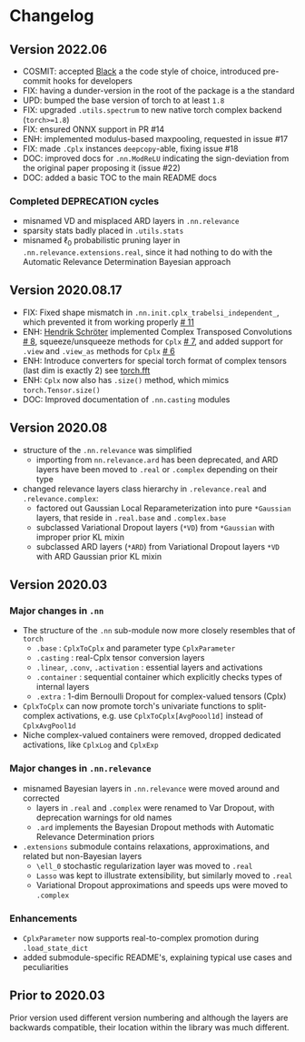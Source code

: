 # Changelog

## Version 2022.06

- COSMIT: accepted [Black](https://black.readthedocs.io/en/stable/index.html) a the code style of choice, introduced pre-commit hooks for developers
- FIX: having a dunder-version in the root of the package is a the standard
- UPD: bumped the base version of torch to at least `1.8`
- FIX: upgraded `.utils.spectrum` to new native torch complex backend (`torch>=1.8`)
- FIX: ensured ONNX support in PR #14
- ENH: implemented modulus-based maxpooling, requested in issue #17
- FIX: made `.Cplx` instances `deepcopy`-able, fixing issue #18
- DOC: improved docs for `.nn.ModReLU` indicating the sign-deviation from the original paper proposing it (issue #22)
- DOC: added a basic TOC to the main README docs

### Completed DEPRECATION cycles

- misnamed VD and misplaced ARD layers in `.nn.relevance`
- sparsity stats badly placed in `.utils.stats`
- misnamed $\ell_0$ probabilistic pruning layer in `.nn.relevance.extensions.real`, since it had nothing to do with the Automatic Relevance Determination Bayesian approach

## Version 2020.08.17

- FIX: Fixed shape mismatch in `.nn.init.cplx_trabelsi_independent_`, which prevented it from working properly [# 11](https://github.com/ivannz/cplxmodule/issues/11)
- ENH: [Hendrik Schröter](https://github.com/Rikorose) implemented Complex Transposed Convolutions [# 8](https://github.com/ivannz/cplxmodule/pull/8), squeeze/unsqueeze methods for `Cplx` [# 7](https://github.com/ivannz/cplxmodule/pull/7), and added support for `.view` and `.view_as` methods for `Cplx` [# 6](https://github.com/ivannz/cplxmodule/pull/6)
- ENH: Introduce converters for special torch format of complex tensors (last dim is exactly 2) see [torch.fft](https://pytorch.org/docs/stable/generated/torch.fft.html#torch.fft)
- ENH: `Cplx` now also has `.size()` method, which mimics `torch.Tensor.size()`
- DOC: Improved documentation of `.nn.casting` modules

## Version 2020.08

- structure of the `.nn.relevance` was simplified
  - importing from `nn.relevance.ard` has been deprecated, and ARD layers have been moved
  to `.real` or `.complex` depending on their type
- changed relevance layers class hierarchy in `.relevance.real` and `.relevance.complex`:
  - factored out Gaussian Local Reparameterization into pure `*Gaussian` layers,
  that reside in `.real.base` and `.complex.base`
  - subclassed Variational Dropout layers (`*VD`) from `*Gaussian` with improper prior KL mixin
  - subclassed ARD layers (`*ARD`) from Variational Dropout layers `*VD` with ARD Gaussian prior KL mixin

## Version 2020.03

### Major changes in `.nn`

- The structure of the `.nn` sub-module now more closely resembles that of `torch`
  - `.base` : `CplxToCplx` and parameter type `CplxParameter`
  - `.casting` : real-Cplx tensor conversion layers
  - `.linear`, `.conv`, `.activation` : essential layers and activations
  - `.container` : sequential container which explicitly checks types of internal layers
  - `.extra` : 1-dim Bernoulli Dropout for complex-valued tensors (Cplx)
- `CplxToCplx` can now promote torch's univariate functions to split-complex activations, e.g. use `CplxToCplx[AvgPoool1d]` instead of `CplxAvgPool1d`
- Niche complex-valued containers were removed, dropped dedicated activations, like `CplxLog` and `CplxExp`

### Major changes in `.nn.relevance`

- misnamed Bayesian layers in `.nn.relevance` were moved around and corrected
  - layers in `.real` and `.complex` were renamed to Var Dropout, with deprecation warnings for old names
  - `.ard` implements the Bayesian Dropout methods with Automatic Relevance Determination priors
- `.extensions` submodule contains relaxations, approximations, and related but non-Bayesian layers
  - `\ell_0` stochastic regularization layer was moved to `.real`
  - `Lasso` was kept to illustrate extensibility, but similarly moved to `.real`
  - Variational Dropout approximations and speeds ups were moved to `.complex`

### Enhancements

- `CplxParameter` now supports real-to-complex promotion during `.load_state_dict`
- added submodule-specific README's, explaining typical use cases and peculiarities

## Prior to 2020.03

Prior version used different version numbering and although the layers are backwards compatible, their location within the library was much different.
